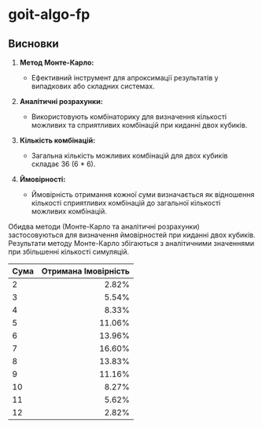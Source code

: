 # goit-algo-fp

## Висновки

1. **Метод Монте-Карло:**
   - Ефективний інструмент для апроксимації результатів у випадкових або складних системах.

2. **Аналітичні розрахунки:**
   - Використовують комбінаторику для визначення кількості можливих та сприятливих комбінацій при киданні двох кубиків.

3. **Кількість комбінацій:**
   - Загальна кількість можливих комбінацій для двох кубиків складає 36 (6 * 6).

4. **Ймовірності:**
   - Ймовірність отримання кожної суми визначається як відношення кількості сприятливих комбінацій до загальної кількості можливих комбінацій.

Обидва методи (Монте-Карло та аналітичні розрахунки) застосовуються для визначення ймовірностей при киданні двох кубиків. Результати методу Монте-Карло збігаються з аналітичними значеннями при збільшенні кількості симуляцій.


| Сума | Отримана Імовірність   |
|------|------------------------:|
| 2    |         2.82%           |
| 3    |         5.54%           |
| 4    |         8.33%           |
| 5    |        11.06%           |
| 6    |        13.96%           |
| 7    |        16.60%           |
| 8    |        13.83%           |
| 9    |        11.16%           |
| 10   |         8.27%           |
| 11   |         5.62%           |
| 12   |         2.82%           |
